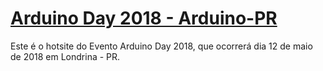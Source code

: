 # [Arduino Day 2018 - Arduino-PR](https://arduino-pr.github.io/arduino-day/)

Este é o hotsite do Evento Arduino Day 2018, que ocorrerá dia 12 de maio de 2018 em Londrina - PR.
